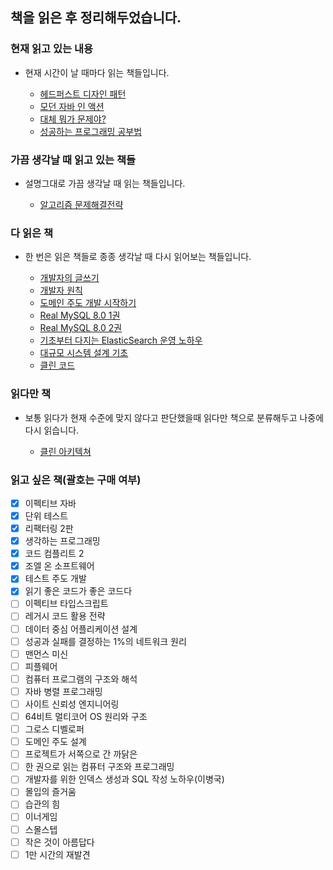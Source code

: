## 책을 읽은 후 정리해두었습니다.

### 현재 읽고 있는 내용

- 현재 시간이 날 때마다 읽는 책들입니다.

    - [헤드퍼스트 디자인 패턴](https://dlrtn.oopy.io/08223a85-02fc-47b0-a8c6-9deca9ec354f)
    - [모던 자바 인 액션](https://dlrtn.oopy.io/672662c7-3ff4-4714-86a8-0ed660c2b4f8)
    - [대체 뭐가 문제야?](https://dlrtn.oopy.io/0fc255ba-853d-442e-b3fa-f22b32911b1a)
    - [성공하는 프로그래밍 공부법](https://dlrtn.oopy.io/a03f715f-ae15-4b9e-823f-e1b7179fbdf4)

### 가끔 생각날 때 읽고 있는 책들

- 설명그대로 가끔 생각날 때 읽는 책들입니다.

    - [알고리즘 문제해결전략](https://dlrtn.oopy.io/9a856913-13ac-4369-9669-0ec38d869823)

### 다 읽은 책

- 한 번은 읽은 책들로 종종 생각날 때 다시 읽어보는 책들입니다.

    - [개발자의 글쓰기](https://dlrtn.oopy.io/d2bf7afe-53b9-4dd8-a3ed-63153d327cd5)
    - [개발자 원칙](https://dlrtn.oopy.io/612a16a7-7b31-474d-be1e-acbbc7c0c7d3)
    - [도메인 주도 개발 시작하기](https://dlrtn.oopy.io/9c1a4539-33f7-4fe9-9a0f-4c19807f8cc6)
    - [Real MySQL 8.0 1권](https://dlrtn.oopy.io/e3df8163-1c60-4f36-a3b6-7bec0361a9e4)
    - [Real MySQL 8.0 2권](https://dlrtn.oopy.io/63a10d4e-a367-4d03-b603-eac7b7f29d4f)
    - [기초부터 다지는 ElasticSearch 운영 노하우](https://dlrtn.oopy.io/8ce8c4d2-787b-4724-bfdf-e2d3ba601b92)
    - [대규모 시스템 설계 기초](https://dlrtn.oopy.io/77624053-4208-47bd-beb4-7a911757724f)
    - [클린 코드](https://dlrtn.oopy.io/286c5cfa-6b11-4243-8d27-704268f8b924)

### 읽다만 책

- 보통 읽다가 현재 수준에 맞지 않다고 판단했을때 읽다만 책으로 분류해두고 나중에 다시 읽습니다.

    - [클린 아키텍쳐](https://dlrtn.oopy.io/a4f6ec7c-8e48-4f47-bb8b-cdab48f99094)

### 읽고 싶은 책(괄호는 구매 여부)

- [X] 이펙티브 자바
- [X] 단위 테스트
- [X] 리팩터링 2판
- [X] 생각하는 프로그래밍
- [X] 코드 컴플리트 2
- [X] 조엘 온 소프트웨어
- [X] 테스트 주도 개발
- [X] 읽기 좋은 코드가 좋은 코드다
- [ ] 이펙티브 타입스크립트
- [ ] 레거시 코드 활용 전략
- [ ] 데이터 중심 어플리케이션 설계
- [ ] 성공과 실패를 결정하는 1%의 네트워크 원리
- [ ] 맨먼스 미신
- [ ] 피플웨어
- [ ] 컴퓨터 프로그램의 구조와 해석
- [ ] 자바 병렬 프로그래밍
- [ ] 사이트 신뢰성 엔지니어링
- [ ] 64비트 멀티코어 OS 원리와 구조
- [ ] 그로스 디벨로퍼
- [ ] 도메인 주도 설계
- [ ] 프로젝트가 서쪽으로 간 까닭은
- [ ] 한 권으로 읽는 컴퓨터 구조와 프로그래밍
- [ ] 개발자를 위한 인덱스 생성과 SQL 작성 노하우(이병국)
- [ ] 몰입의 즐거움
- [ ] 습관의 힘
- [ ] 이너게임
- [ ] 스몰스텝
- [ ] 작은 것이 아름답다
- [ ] 1만 시간의 재발견
